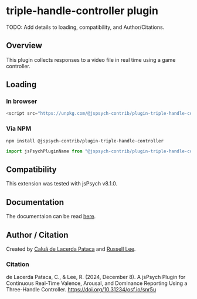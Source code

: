 # triple-handle-controller plugin

TODO: Add details to loading, compatibility, and Author/Citations.

## Overview

This plugin collects responses to a video file in real time using a game controller.

## Loading

### In browser

```js
<script src="https://unpkg.com/@jspsych-contrib/plugin-triple-handle-controller@1.0.0">
```

### Via NPM

```
npm install @jspsych-contrib/plugin-triple-handle-controller
```

```js
import jsPsychPluginName from "@jspsych-contrib/plugin-triple-handle-controller";
```

## Compatibility

This extension was tested with jsPsych v8.1.0.

## Documentation

The documentaion can be read [here](/docs/index.md).

## Author / Citation

Created by [Caluã de Lacerda Pataca](https://www.caluapataca.com) and [Russell Lee](https://github.com/rl2939).

### Citation
de Lacerda Pataca, C., & Lee, R. (2024, December 8). A jsPsych Plugin for Continuous Real-Time Valence, Arousal, and Dominance Reporting Using a Three-Handle Controller. https://doi.org/10.31234/osf.io/snr5u
